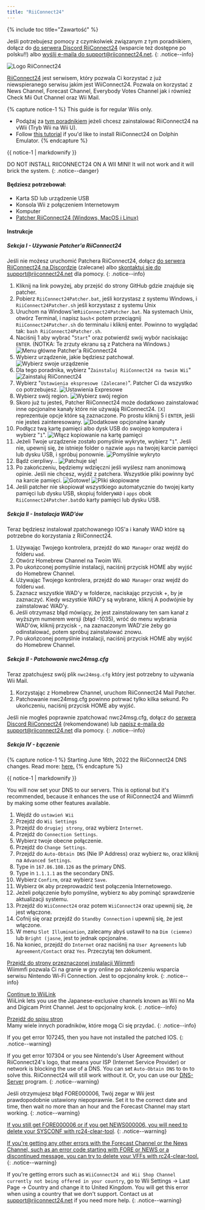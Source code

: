 ```yaml
---
title: "RiiConnect24"
---
```


{% include toc title="Zawartość" %}

Jeśli potrzebujesz pomocy z czymkolwiek związanym z tym poradnikiem, dołącz do [do serwera Discord RiiConnect24](https://discord.gg/rc24) (wsparcie też dostępne po polsku!!) albo [wyślij e-maila do support@riiconnect24.net](mailto:support@riiconnect24.net).
{: .notice--info}

![Logo RiiConnect24](/images/WiiRC24Logo.jpg)

[RiiConnect24](https://rc24.xyz/) jest serwisem, który pozwala Ci korzystać z już niewspieranego serwisu jakim jest WiiConnect24. Pozwala on korzystać z News Channel, Forecast Channel, Everybody Votes Channel jak i również Check Mii Out Channel oraz Wii Mail.

{% capture notice-1 %}
This guide is for regular Wiis only.

- Podążaj za [tym poradnikiem](riiconnect24-vwii) jeżeli chcesz zainstalować RiiConnect24 na vWii (Tryb Wii na Wii U).
- Follow [this tutorial](riiconnect24-dolphin) if you'd like to install RiiConnect24 on Dolphin Emulator.
{% endcapture %}

<div class="notice--warning">{{ notice-1 | markdownify }}</div>

DO NOT INSTALL RIICONNECT24 ON A WII MINI! It will not work and it will brick the system.
{: .notice--danger}

#### Będziesz potrzebował:

* Karta SD lub urządzenie USB
* Konsola Wii z połączeniem Internetowym
* Komputer
* [Patcher RiiConnect24 (Windows, MacOS i Linux)](https://github.com/RiiConnect24/RiiConnect24-Patcher/releases)

#### Instrukcje

##### Sekcja I - Używanie Patcher'a RiiConnect24

Jeśli nie możesz uruchomić Patchera RiiConnect24, dołącz [do serwera RiiConnect24 na Discordzie](https://discord.gg/rc24) (zalecane) albo [skontaktuj się do support@riiconnect24.net](mailto:support@riiconnect24.net) dla pomocy.
{: .notice--info}

1. Kliknij na link powyżej, aby przejść do strony GitHub gdzie znajduje się patcher.
2. Pobierz `RiiConnect24Patcher.bat`, jeśli korzystasz z systemu Windows, i `RiiConnect24Patcher.sh` jeśli korzystasz z systemu Unix
3. Uruchom na Windows'ie`RiiConnect24Patcher.bat`. Na systemach Unix, otwórz Terminal, i napisz `bash`< potem przeciągnij `RiiConnect24Patcher.sh` do terminalu i kliknij enter. Powinno to wyglądać tak: `bash RiiConnect24Patcher.sh`.
4. Naciśnij 1 aby wybrać "`Start`" oraz potwierdź swój wybór naciskając `ENTER`. (NOTKA: Te zrzuty ekranu są z Patchera na Windows.) ![Menu główne Patcher'a RiiConnect24](/images/RC24_Patcher/1.JPG)
5. Wybierz urządzenie, jakie będziesz patchował. ![Wybierz swoje urządzenie](/images/RC24_Patcher/2.JPG)
6. Dla tego poradnika, wybierz "`Zainstaluj RiiConnect24 na twoim Wii`" ![Zainstaluj RiiConnect24](/images/RC24_Patcher/3.JPG)
7. Wybierz "`Ustawienia ekspresowe
(Zalecane)`". Patcher Ci da wszystko co potrzebujesz. ![Ustawienia Expresowe](/images/RC24_Patcher/4.JPG)
8. Wybierz swój region. ![Wybierz swój region](/images/RC24_Patcher/5.JPG)
9. Skoro już tu jesteś, Patcher RiiConnect24 może dodatkowo zainstalować inne opcjonalne kanały które nie używają RiiConnect24. `[X]` reprezentuje opcje które są zaznaczone. Po prostu kliknij 5 i `ENTER`, jeśli nie jesteś zainteresowany. ![Dodatkowe opcjonalne kanały](/images/RC24_Patcher/6.JPG)
10. Podłącz twą kartę pamięci albo dysk USB do swojego komputera i wybierz "`1`". ![Włącz kopiowanie na kartę pamięci](/images/RC24_Patcher/7.JPG)
11. Jeżeli Twoje urządzenie zostało pomyślnie wykryte, wybierz "`1`". Jeśli nie, upewnij się, że istnieje folder o nazwie `apps` na twojej karcie pamięci lub dysku USB, i spróbuj ponownie. ![Pomyślnie wykryto](/images/RC24_Patcher/8.JPG)
12. Bądź cierpliwy... ![Patchuje się!](/images/RC24_Patcher/9.JPG)
13. Po zakończeniu, będziemy wdzięczni jeśli wyślesz nam anonimową opinie.  Jeśli nie chcesz, wyjdź z patchera. Wszystkie pliki powinny być na karcie pamięci. ![Gotowe!](/images/RC24_Patcher/10.JPG) ![Pliki skopiowane](/images/RC24_Patcher/11.PNG)
14. Jeśli patcher nie skopiował wszystkiego automatycznie do twojej karty pamięci lub dysku USB, skopiuj foldery`WAD` i `apps` obok `RiiConnect24Patcher.bat`do karty pamięci lub dysku USB.

##### Sekcja II - Instalacja WAD'ów

Teraz będziesz instalował zpatchowanego IOS'a i kanały WAD które są potrzebne do korzystania z RiiConnect24.

1. Używając Twojego kontrolera, przejdź do `WAD Manager` oraz wejdź do folderu `wad`.
2. Otwórz Homebrew Channel na Twoim Wii.
3. Po ukońzconej pomyślnie instalacji, naciśnij przycisk HOME aby wyjść do Homebrew Channel.
4. Używając Twojego kontrolera, przejdź do `WAD Manager` oraz wejdź do folderu `wad`.
5. Zaznacz wszystkie WAD'y w folderze, naciskając przycisk +, by je zaznaczyć. Kiedy wszystkie WAD'y są wybrane, kliknij A podwójnie by zainstalować WAD'y.
6. Jeśli otrzymasz błąd mówiący, że jest zainstalowany ten sam kanał z wyższym numerem wersji (błąd -1035), wróć do menu wybrania WAD'ów, kliknij przycisk -, na zaznaczonym WAD'zie żeby go odinstalować, potem spróbuj zainstalować znowu.
7. Po ukońzconej pomyślnie instalacji, naciśnij przycisk HOME aby wyjść do Homebrew Channel.

##### Sekcja II - Patchowanie nwc24msg.cfg

Teraz zpatchujesz swój plik `nwc24msg.cfg` który jest potrzebny to używania Wii Mail.

1. Korzystając z Homebrew Channel, uruchom RiiConnect24 Mail Patcher.
2. Patchowanie nwc24msg.cfg powinno potrwać tylko kilka sekund. Po ukończeniu, naciśnij przycisk HOME aby wyjść.

Jeśli nie mogłeś poprawnie zpatchować nwc24msg.cfg, dołącz do [serwera Discord RiiConnect24](https://discord.gg/rc24) (rekomendowane) lub [napisz e-maila do support@riiconnect24.net](mailto:support@riiconnect24.net) dla pomocy.
{: .notice--info}

##### Sekcja IV - Łączenie

{% capture notice-1 %}
Starting June 16th, 2022 the RiiConnect24 DNS changes. Read more: [here.](riiconnect24-dns-update)
{% endcapture %}

<div class="notice--warning">{{ notice-1 | markdownify }}</div>

You will now set your DNS to our servers. This is optional but it's recommended, because it enhances the use of RiiConnect24 and Wiimmfi by making some other features available.

1. Wejdź do `ustawień Wii`
2. Przejdź do `Wii Settings`
3. Przejdź do `drugiej strony`, oraz wybierz `Internet`.
4. Przejdź do `Connection Settings`.
5. Wybierz twoje obecne połączenie.
6. Przejdź do `Change Settings`.
7. Przejdź do `Auto-Obtain DNS` (Nie IP Address) oraz wybierz `No`, oraz kliknij na `Advanced Settings`.
8. Type in `167.86.108.126` as the primary DNS.
9. Type in `1.1.1.1` as the secondary DNS.
10. Wybierz `Confirm`, oraz wybierz `Save`.
11. Wybierz `OK` aby przeprowadzić test połączenia Internetowego.
12. Jeżeli połączenie było pomyślne, wybierz `No` aby pominąć sprawdzenie aktualizacji systemu.
13. Przejdź do `WiiConnect24` oraz potem `WiiConnect24` oraz upewnij się, że jest włączone.
14. Cofnij się oraz przejdź do `Standby Connection` i upewnij się, że jest włączone.
15. W menu `Slot Illumination`, zalecamy abyś ustawił to na `Dim (ciemne)` lub `Bright (jasne`, jest to jednak opcjonalne.
16. Na koniec, przejdź do `Internet` oraz naciśnij na `User Agreements` lub `Agreement/Contact` oraz `Yes`. Przeczytaj ten dokument.

[Przejdź do strony przeznaczonej instalacji Wiimmfi](wiimmfi)<br> Wiimmfi pozwala Ci na granie w gry online po zakończeniu wsparcia serwisu Nintendo Wi-Fi Connection. Jest to opcjonalny krok.
{: .notice--info}

[Continue to WiiLink](wiilink)<br> WiiLink lets you use the Japanese-exclusive channels known as Wii no Ma and Digicam Print Channel. Jest to opcjonalny krok.
{: .notice--info}

[Przejdź do spisu stron](site-navigation)<br> Mamy wiele innych poradników, które mogą Ci się przydać.
{: .notice--info}

If you get error 107245, then you have not installed the patched IOS.
{: .notice--warning}

If you get error 107304 or you see Nintendo's User Agreement without RiiConnect24's logo, that means your ISP (Internet Service Provider) or network is blocking the use of a DNS. You can set `Auto-Obtain DNS` to `On` to solve this. RiiConnect24 will still work without it. Or, you can use our [DNS-Server](https://github.com/RiiConnect24/DNS-Server/releases/latest) program.
{: .notice--warning}

Jeśli otrzymujesz błąd FORE000006, Twój zegar w Wii jest prawdopodobnie ustawiony niepoprawnie. Set it to the correct date and time, then wait no more than an hour and the Forecast Channel may start working.
{: .notice--warning}

[If you still get FORE000006 or if you get NEWS000006, you will need to delete your SYSCONF with rc24-clear-tool](https://github.com/RiiConnect24/rc24-clear-tool/releases/latest).
{: .notice--warning}

[If you're getting any other errors with the Forecast Channel or the News Channel, such as an error code starting with FORE or NEWS or a discontinued message, you can try to delete your VFFs with rc24-clear-tool.](deleting-vffs)
{: .notice--warning}

If you're getting errors such as `WiiConnect24 and Wii Shop Channel currently not being offered in your country`, go to Wii Settings -> Last Page -> Country and change it to United Kingdom. You will get this error when using a country that we don't support. Contact us at [support@riiconnect24.net](mailto:support@riiconnect24.net) if you need more help.
{: .notice--warning}